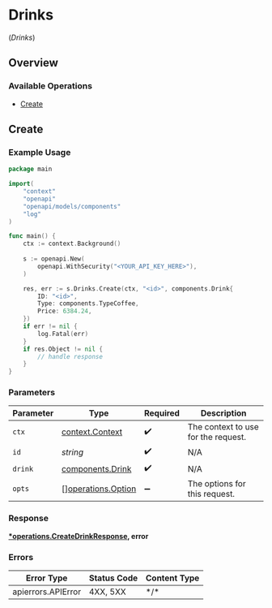 # Drinks
(*Drinks*)

## Overview

### Available Operations

* [Create](#create)

## Create

### Example Usage

```go
package main

import(
	"context"
	"openapi"
	"openapi/models/components"
	"log"
)

func main() {
    ctx := context.Background()
    
    s := openapi.New(
        openapi.WithSecurity("<YOUR_API_KEY_HERE>"),
    )

    res, err := s.Drinks.Create(ctx, "<id>", components.Drink{
        ID: "<id>",
        Type: components.TypeCoffee,
        Price: 6384.24,
    })
    if err != nil {
        log.Fatal(err)
    }
    if res.Object != nil {
        // handle response
    }
}
```

### Parameters

| Parameter                                                | Type                                                     | Required                                                 | Description                                              |
| -------------------------------------------------------- | -------------------------------------------------------- | -------------------------------------------------------- | -------------------------------------------------------- |
| `ctx`                                                    | [context.Context](https://pkg.go.dev/context#Context)    | :heavy_check_mark:                                       | The context to use for the request.                      |
| `id`                                                     | *string*                                                 | :heavy_check_mark:                                       | N/A                                                      |
| `drink`                                                  | [components.Drink](../../models/components/drink.md)     | :heavy_check_mark:                                       | N/A                                                      |
| `opts`                                                   | [][operations.Option](../../models/operations/option.md) | :heavy_minus_sign:                                       | The options for this request.                            |

### Response

**[*operations.CreateDrinkResponse](../../models/operations/createdrinkresponse.md), error**

### Errors

| Error Type         | Status Code        | Content Type       |
| ------------------ | ------------------ | ------------------ |
| apierrors.APIError | 4XX, 5XX           | \*/\*              |
